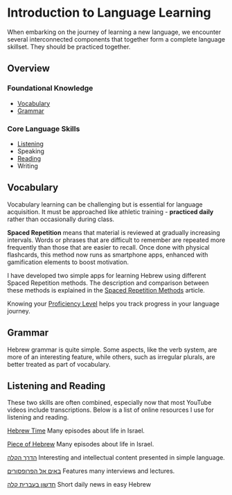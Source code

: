 # Introduction to Language Learning
When embarking on the journey of learning a new language, we encounter several interconnected components that together form a complete language skillset. They should be practiced together.

## Overview
### Foundational Knowledge
- [Vocabulary](https://mikhail-poda.github.io/etc/about-language-learnig.html#vocabulary)
- [Grammar](https://mikhail-poda.github.io/etc/about-language-learnig.html#grammar)

### Core Language Skills
- [Listening](https://mikhail-poda.github.io/etc/about-language-learnig.html#listening-and-reading)
- Speaking
- [Reading](https://mikhail-poda.github.io/etc/about-language-learnig.html#listening-and-reading)
- Writing 

## Vocabulary
Vocabulary learning can be challenging but is essential for language acquisition. It must be approached like athletic training - **practiced daily** rather than occasionally during class.

**Spaced Repetition** means that material is reviewed at gradually increasing intervals. Words or phrases that are difficult to remember are repeated more frequently than those that are easier to recall. Once done with physical flashcards, this method now runs as smartphone apps, enhanced with gamification elements to boost motivation.

I have developed two simple apps for learning Hebrew using different Spaced Repetition methods. The description and comparison between these methods is explained in the [Spaced Repetition Methods](./etc/spaced-repetition-methods.md) article.

Knowing your [Proficiency Level](./etc/hebrew-proficiency-levels.md) helps you track progress in your language journey.

## Grammar
Hebrew grammar is quite simple. Some aspects, like the verb system, are more of an interesting feature, while others, such as irregular plurals, are better treated as part of vocabulary.

## Listening and Reading
These two skills are often combined, especially now that most YouTube videos include transcriptions. Below is a list of online resources I use for listening and reading.

[Hebrew Time](https://hebrewtime.squarespace.com/) Many episodes about life in Israel.

[Piece of Hebrew](https://www.youtube.com/@PieceofHebrew/videos) Many episodes about life in Israel.

[הדרך הקלה](https://www.youtube.com/@ezway) Interesting and intellectual content presented in simple language.

[באים אל הפרופסורים](https://www.youtube.com/@AlexTseitlin) Features many interviews and lectures.

[חדשון בעברית קלה](https://hadshon.edu.gov.il/) Short daily news in easy Hebrew
